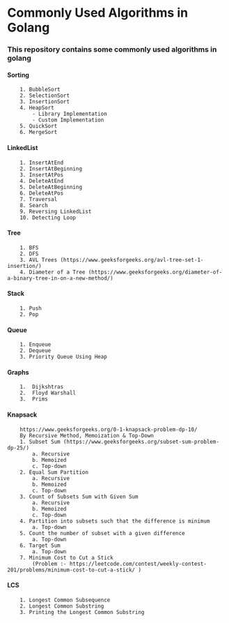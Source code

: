 # Commonly Used Algorithms in Golang

### This repository contains some commonly used algorithms in golang

#### Sorting
        1. BubbleSort
        2. SelectionSort
        3. InsertionSort
        4. HeapSort
            - Library Implementation
            - Custom Implementation
        5. QuickSort
        6. MergeSort

#### LinkedList
        1. InsertAtEnd
        2. InsertAtBeginning
        3. InsertAtPos
        4. DeleteAtEnd
        5. DeleteAtBeginning
        6. DeleteAtPos
        7. Traversal
        8. Search
        9. Reversing LinkedList
        10. Detecting Loop

#### Tree
        1. BFS
        2. DFS
        3. AVL Trees (https://www.geeksforgeeks.org/avl-tree-set-1-insertion/)
        4. Diameter of a Tree (https://www.geeksforgeeks.org/diameter-of-a-binary-tree-in-on-a-new-method/)

#### Stack
        1. Push
        2. Pop

#### Queue
        1. Enqueue
        2. Dequeue
        3. Priority Queue Using Heap

#### Graphs
        1.  Dijkshtras 
        2.  Floyd Warshall
        3.  Prims

#### Knapsack
        https://www.geeksforgeeks.org/0-1-knapsack-problem-dp-10/
        By Recursive Method, Memoization & Top-Down
        1. Subset Sum (https://www.geeksforgeeks.org/subset-sum-problem-dp-25/)
            a. Recursive
            b. Memoized
            c. Top-down
        2. Equal Sum Partition
            a. Recursive
            b. Memoized
            c. Top-down
        3. Count of Subsets Sum with Given Sum
            a. Recursive
            b. Memoized
            c. Top-down
        4. Partition into subsets such that the difference is minimum
            a. Top-down
        5. Count the number of subset with a given difference 
            a. Top-down
        6. Target Sum
            a. Top-down
        7. Minimum Cost to Cut a Stick
            (Problem :- https://leetcode.com/contest/weekly-contest-201/problems/minimum-cost-to-cut-a-stick/ )

#### LCS
        1. Longest Common Subsequence
        2. Longest Common Substring
        3. Printing the Longest Common Substring